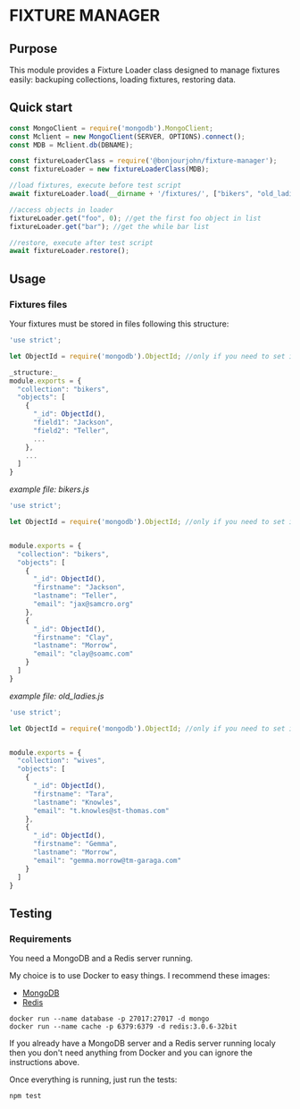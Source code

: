 # FIXTURE MANAGER

## Purpose

This module provides a Fixture Loader class designed to manage fixtures easily: backuping collections, loading fixtures, restoring data.

##  Quick start

```javascript
const MongoClient = require('mongodb').MongoClient;
const Mclient = new MongoClient(SERVER, OPTIONS).connect();
const MDB = Mclient.db(DBNAME);

const fixtureLoaderClass = require('@bonjourjohn/fixture-manager');
const fixtureLoader = new fixtureLoaderClass(MDB);

//load fixtures, execute before test script
await fixtureLoader.load(__dirname + '/fixtures/', ["bikers", "old_ladies"]);

//access objects in loader
fixtureLoader.get("foo", 0); //get the first foo object in list
fixtureLoader.get("bar"); //get the while bar list

//restore, execute after test script
await fixtureLoader.restore();
```

## Usage

### Fixtures files

Your fixtures must be stored in files following this structure:

```javascript
'use strict';

let ObjectId = require('mongodb').ObjectId; //only if you need to set id and access it from your tests

_structure:_
module.exports = {
  "collection": "bikers",
  "objects": [
    {
      "_id": ObjectId(),
      "field1": "Jackson",
      "field2": "Teller",
      ...
    },
    ...
  ]
}
```

_example file: bikers.js_
```javascript
'use strict';

let ObjectId = require('mongodb').ObjectId; //only if you need to set id and access it from your tests


module.exports = {
  "collection": "bikers",
  "objects": [
    {
      "_id": ObjectId(),
      "firstname": "Jackson",
      "lastname": "Teller",
      "email": "jax@samcro.org"
    },
    {
      "_id": ObjectId(),
      "firstname": "Clay",
      "lastname": "Morrow",
      "email": "clay@soamc.com"
    }
  ]
}
```

_example file: old_ladies.js_
```javascript
'use strict';

let ObjectId = require('mongodb').ObjectId; //only if you need to set id and access it from your tests


module.exports = {
  "collection": "wives",
  "objects": [
    {
      "_id": ObjectId(),
      "firstname": "Tara",
      "lastname": "Knowles",
      "email": "t.knowles@st-thomas.com"
    },
    {
      "_id": ObjectId(),
      "firstname": "Gemma",
      "lastname": "Morrow",
      "email": "gemma.morrow@tm-garaga.com"
    }
  ]
}
```

## Testing

### Requirements

You need a MongoDB and a Redis server running.

My choice is to use Docker to easy things.
I recommend these images:
 - [MongoDB](https://hub.docker.com/_/mongo/)
 - [Redis](https://hub.docker.com/_/redis/)

```shell
docker run --name database -p 27017:27017 -d mongo
docker run --name cache -p 6379:6379 -d redis:3.0.6-32bit
```

If you already have a MongoDB server and a Redis server running localy then you don't need anything from Docker and you can ignore the instructions above.

Once everything is running, just run the tests:

```shell
npm test
```
